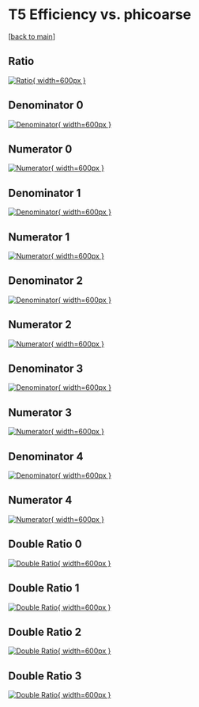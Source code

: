 # T5 Efficiency vs. phicoarse

[[back to main](./)]



## Ratio

[![Ratio](../mtv/var/T5_loweta_211_1_eff_phicoarse.png){ width=600px }](../mtv/var/T5_loweta_211_1_eff_phicoarse.pdf)

## Denominator 0

[![Denominator](../mtv/den/T5_loweta_211_1_eff_phicoarse_den0.png){ width=600px }](../mtv/den/T5_loweta_211_1_eff_phicoarse_den0.pdf)

## Numerator 0

[![Numerator](../mtv/num/T5_loweta_211_1_eff_phicoarse_num0.png){ width=600px }](../mtv/num/T5_loweta_211_1_eff_phicoarse_num0.pdf)

## Denominator 1

[![Denominator](../mtv/den/T5_loweta_211_1_eff_phicoarse_den1.png){ width=600px }](../mtv/den/T5_loweta_211_1_eff_phicoarse_den1.pdf)

## Numerator 1

[![Numerator](../mtv/num/T5_loweta_211_1_eff_phicoarse_num1.png){ width=600px }](../mtv/num/T5_loweta_211_1_eff_phicoarse_num1.pdf)

## Denominator 2

[![Denominator](../mtv/den/T5_loweta_211_1_eff_phicoarse_den2.png){ width=600px }](../mtv/den/T5_loweta_211_1_eff_phicoarse_den2.pdf)

## Numerator 2

[![Numerator](../mtv/num/T5_loweta_211_1_eff_phicoarse_num2.png){ width=600px }](../mtv/num/T5_loweta_211_1_eff_phicoarse_num2.pdf)

## Denominator 3

[![Denominator](../mtv/den/T5_loweta_211_1_eff_phicoarse_den3.png){ width=600px }](../mtv/den/T5_loweta_211_1_eff_phicoarse_den3.pdf)

## Numerator 3

[![Numerator](../mtv/num/T5_loweta_211_1_eff_phicoarse_num3.png){ width=600px }](../mtv/num/T5_loweta_211_1_eff_phicoarse_num3.pdf)

## Denominator 4

[![Denominator](../mtv/den/T5_loweta_211_1_eff_phicoarse_den4.png){ width=600px }](../mtv/den/T5_loweta_211_1_eff_phicoarse_den4.pdf)

## Numerator 4

[![Numerator](../mtv/num/T5_loweta_211_1_eff_phicoarse_num4.png){ width=600px }](../mtv/num/T5_loweta_211_1_eff_phicoarse_num4.pdf)

## Double Ratio 0

[![Double Ratio](../mtv/ratio/T5_loweta_211_1_eff_phicoarse_ratio0.png){ width=600px }](../mtv/ratio/T5_loweta_211_1_eff_phicoarse_ratio0.pdf)

## Double Ratio 1

[![Double Ratio](../mtv/ratio/T5_loweta_211_1_eff_phicoarse_ratio1.png){ width=600px }](../mtv/ratio/T5_loweta_211_1_eff_phicoarse_ratio1.pdf)

## Double Ratio 2

[![Double Ratio](../mtv/ratio/T5_loweta_211_1_eff_phicoarse_ratio2.png){ width=600px }](../mtv/ratio/T5_loweta_211_1_eff_phicoarse_ratio2.pdf)

## Double Ratio 3

[![Double Ratio](../mtv/ratio/T5_loweta_211_1_eff_phicoarse_ratio3.png){ width=600px }](../mtv/ratio/T5_loweta_211_1_eff_phicoarse_ratio3.pdf)

